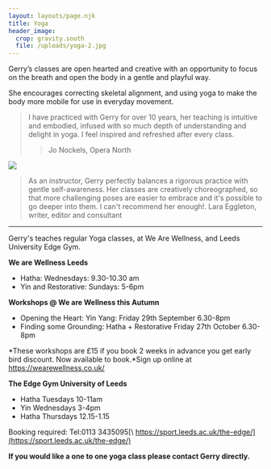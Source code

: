 ```yaml
---
layout: layouts/page.njk
title: Yoga
header_image:
  crop: gravity.south
  file: /uploads/yoga-2.jpg
---
```

Gerry’s classes are open hearted and creative with an opportunity to focus on the breath and open the body in a gentle and playful way.

She encourages correcting skeletal alignment, and using yoga to make the body more mobile for use in everyday movement.

> I have practiced with Gerry for over 10 years, her teaching is intuitive and embodied, infused with so much depth of understanding and delight in yoga. I feel inspired and refreshed after every class.
>
> > Jo Nockels, Opera North

![](/uploads/yoga-3.jpg)

> As an instructor, Gerry perfectly balances a rigorous practice with gentle self-awareness. Her classes are creatively choreographed, so that more challenging poses are easier to embrace and it's possible to go deeper into them. I can't recommend her enough!.  Lara Eggleton, writer, editor and consultant

- - -

Gerry's teaches regular Yoga classes, at We Are Wellness, and Leeds University Edge Gym. 

**We are Wellness Leeds**  

* Hatha: Wednesdays: 9.30-10.30 am 
* Yin and Restorative: Sundays: 5-6pm

**Workshops @ We are Wellness this Autumn**

* Opening the Heart: Yin Yang: Friday 29th September 6.30-8pm
* Finding some Grounding: Hatha + Restorative Friday 27th October 6.30-8pm

*These workshops are £15 if you book 2 weeks in advance you get early bird discount. Now available to book.*Sign up online at  <https://wearewellness.co.uk/>

**The Edge Gym University of Leeds**

* Hatha Tuesdays 10-11am
* Yin Wednesdays 3-4pm
* Hatha Thursdays 12.15-1.15 

Booking required: Tel:0113 3435095[\    https://sport.leeds.ac.uk/the-edge/](https://sport.leeds.ac.uk/the-edge/)

**If you would like a one to one yoga class please contact Gerry directly.**